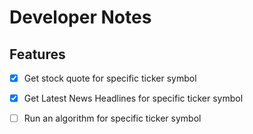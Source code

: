 # Developer Notes

## Features

- [x] Get stock quote for specific ticker symbol

- [x] Get Latest News Headlines for specific ticker symbol

- [ ] Run an algorithm for specific ticker symbol
